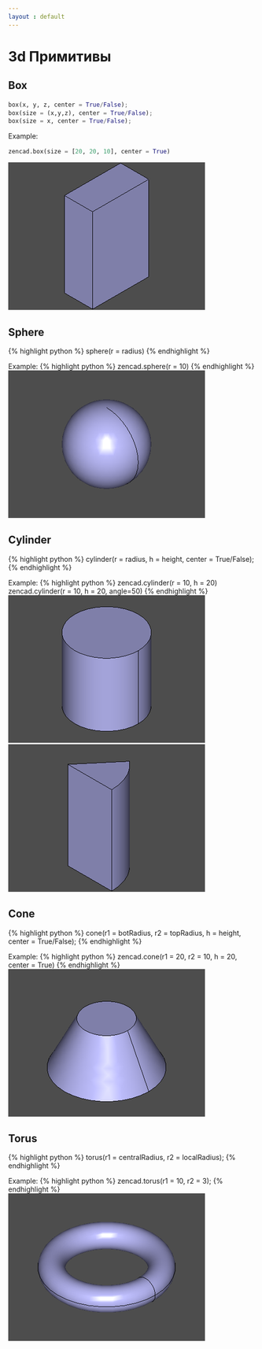 ```yaml
---
layout : default
---
```


# 3d Примитивы

## Box  
```python
box(x, y, z, center = True/False);
box(size = (x,y,z), center = True/False);
box(size = x, center = True/False);
```

Example:
```python
zencad.box(size = [20, 20, 10], center = True)
```
![box.png](../images/box.png)

## Sphere  
{% highlight python %}
sphere(r = radius)
{% endhighlight %}

Example:
{% highlight python %}
zencad.sphere(r = 10)
{% endhighlight %}
![sphere.png](../images/sphere.png)

## Cylinder  
{% highlight python %}
cylinder(r = radius, h = height, center = True/False);
{% endhighlight %}

Example:
{% highlight python %}
zencad.cylinder(r = 10, h = 20)
zencad.cylinder(r = 10, h = 20, angle=50)
{% endhighlight %}
![cylinder.png](../images/cylinder.png) ![cylinder_sector.png](../images/cylinder_sector.png)

## Cone  
{% highlight python %}
cone(r1 = botRadius, r2 = topRadius, h = height, center = True/False);
{% endhighlight %}

Example:
{% highlight python %}
zencad.cone(r1 = 20, r2 = 10, h = 20, center = True)
{% endhighlight %}
![cone.png](../images/cone.png)

## Torus  
{% highlight python %}
torus(r1 = centralRadius, r2 = localRadius);
{% endhighlight %}

Example:
{% highlight python %}
zencad.torus(r1 = 10, r2 = 3);
{% endhighlight %}
![torus.png](../images/torus.png)